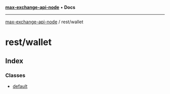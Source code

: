 [**max-exchange-api-node**](../../README.md) • **Docs**

***

[max-exchange-api-node](../../modules.md) / rest/wallet

# rest/wallet

## Index

### Classes

- [default](classes/default.md)

